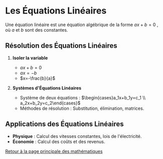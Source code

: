 # Les Équations Linéaires

Une équation linéaire est une équation algébrique de la forme $ax+b=0$ , où $a$  et $b$  sont des constantes.

## Résolution des Équations Linéaires

1. **Isoler la variable**
   - $ax+b=0$ 
   - $ax=-b$ 
   - $x=-\frac{b}{a}$ 

2. **Systèmes d'Équations Linéaires**
   - Système de deux équations : $`\begin{cases}a_1x+b_1y=c_1 \\ a_2x+b_2y=c_2\end{cases}`$ 
   - Méthodes de résolution : Substitution, élimination, matrices.

## Applications des Équations Linéaires

- **Physique** : Calcul des vitesses constantes, lois de l'électricité.
- **Économie** : Calcul des coûts et des revenus.

[Retour à la page principale des mathématiques](maths.md)
